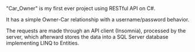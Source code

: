 "Car_Owner" is my first ever project using RESTful API on C#.

It has a simple Owner-Car relationship with a username/password behavior.

The requests are made through an API client (Insomnia), processed by the server, which afterward stores the data into a SQL Server database implementing LINQ to Entities.
